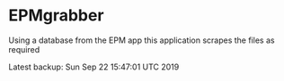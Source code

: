 # EPMgrabber
Using a database from the EPM app this application scrapes the files as required


Latest backup: Sun Sep 22 15:47:01 UTC 2019
